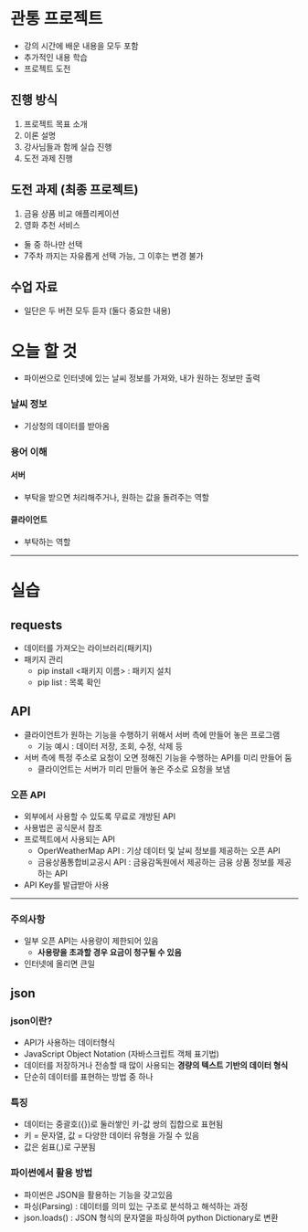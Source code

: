 # 관통 프로젝트

- 강의 시간에 배운 내용을 모두 포함
- 추가적인 내용 학습
- 프로젝트 도전

## 진행 방식
1. 프로젝트 목표 소개
2. 이론 설명
3. 강사님들과 함께 실습 진행
4. 도전 과제 진행

## 도전 과제 (최종 프로젝트)
1. 금융 상품 비교 애플리케이션
2. 영화 추천 서비스
- 둘 중 하나만 선택
- 7주차 까지는 자유롭게 선택 가능, 그 이후는 변경 불가

## 수업 자료
- 일단은 두 버전 모두 듣자 (둘다 중요한 내용)

# 오늘 할 것
- 파이썬으로 인터넷에 있는 날씨 정보를 가져와, 내가 원하는 정보만 출력

### 날씨 정보
- 기상청의 데이터를 받아옴

### 용어 이해

#### 서버
- 부탁을 받으면 처리해주거나, 원하는 값을 돌려주는 역할

#### 클라이언트
- 부탁하는 역할

---

# 실습

## requests
- 데이터를 가져오는 라이브러리(패키지)
- 패키지 관리
  - pip install <패키지 이름> : 패키지 설치
  - pip list : 목록 확인

## API
- 클라이언트가 원하는 기능을 수행하기 위해서 서버 측에 만들어 놓은 프로그램
  - 기능 예시 : 데이터 저장, 조회, 수정, 삭제 등
- 서버 측에 특정 주소로 요청이 오면 정해진 기능을 수행하는 API를 미리 만들어 둠
  - 클라이언트는 서버가 미리 만들어 놓은 주소로 요청을 보냄

### 오픈 API
- 외부에서 사용할 수 있도록 무료로 개방된 API
- 사용법은 공식문서 참조
- 프로젝트에서 사용되는 API
  - OperWeatherMap API : 기상 데이터 및 날씨 정보를 제공하는 오픈 API
  - 금융상품통합비교공시 API : 금융감독원에서 제공하는 금융 상품 정보를 제공하는 API
- API Key를 발급받아 사용

---
### 주의사항
- 일부 오픈 API는 사용량이 제한되어 있음
  - **사용량을 초과할 경우 요금이 청구될 수 있음**
- 인터넷에 올리면 큰일

## json

### json이란?
- API가 사용하는 데이터형식
- JavaScript Object Notation (자바스크립트 객체 표기법)
- 데이터를 저장하거나 전송할 때 많이 사용되는 **경량의 텍스트 기반의 데이터 형식**
- 단순히 데이터를 표현하는 방법 중 하나

### 특징
- 데이터는 중괄호({})로 둘러쌓인 키-값 쌍의 집합으로 표현됨
- 키 = 문자열, 값 = 다양한 데이터 유형을 가질 수 있음
- 값은 쉼표(,)로 구분됨

### 파이썬에서 활용 방법
- 파이썬은 JSON을 활용하는 기능을 갖고있음
- 파싱(Parsing) : 데이터를 의미 있는 구조로 분석하고 해석하는 과정
- json.loads() : JSON 형식의 문자열을 파싱하여 python Dictionary로 변환
